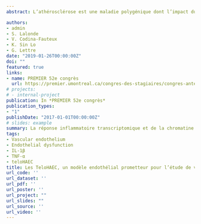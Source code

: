 ```yaml
---
abstract: L’athérosclérose est une maladie polygénique dont l’impact du niveau des lipoprotéines a été mis à l’avant-plan au détriment de la composante inflammatoire de la maladie. Le rôle des cellules endothéliales demeure sous exploré dans ce contexte et le rôle d’un grand nombre de variations génétiques associées à cette maladie demeure inconnu. Afin d’étudier ces variations génétiques dans un modèle endothélial plus permissif aux protocoles d’édition génétique, nous entreprenons de comparer la réponse transcriptionnelle et les régions ouvertes de la chromatine entre un modèle primaire, les « human coronary artery endothelial cells » (HCAEC) et un modèle immortalisé, les « human aortic endothelial cells » surexprimant la télomérase (TeloHAEC). Nous posons l’hypothèse que la réponse aux molécules pro-inflammatoires TNF-α, IL-1β, IL-6 et oxLDL est analogue chez les TeloHAEC et HCAEC. Le premier objectif de ce projet a été d’optimiser la réponse des HCAEC à ces différents stimuli. Par qPCR, l’expression des molécules d’adhésions (CAMs) a été évaluée. Tel qu’attendu, le TNF-α et l’IL-1β provoquent une forte augmentation de l’expression des CAMs, cependant leur induction avec le oxLDL et l’IL6 est faible selon les conditions testées. Ensuite, nous avons comparé le transcriptome et l’euchromatine par une analyse de voie métabolique avec l’outil DAVID et une analyse PCA des données RNAseq et ATACseq. Nos résultats indiquent que les voies métaboliques induites par le TNF-α sont analogues pour les 2 types cellulaires ainsi que leur distribution de la variance entre échantillons pour le traitement. Toutefois, la composante principale demeure le type cellulaire. Globalement, ces résultats préliminaires sont prometteurs quant à l’utilité des TeloHAEC comme modèle endothélial. Cependant, l’optimisation des protocoles pour l’induction au oxLDL et IL-6, ainsi que le séquençage des librairies IL-1β, IL-6 et oxLDL reste à accomplir afin d’avoir une vue plus représentative de leur réponse inflammatoire. 

authors:
- admin
- S. Lalonde
- V. Codina-Fauteux
- K. Sin Lo
- G. Lettre
date: "2019-01-26T00:00:00Z"
doi: ""
featured: true
links:
- name: PREMIER 52e congrès
  url: https://premier.umontreal.ca/congres-des-stagiaires/congres-anterieurs/
# projects:
# - internal-project
publication: In *PREMIER 52e congrès*
publication_types:
- "1"
publishDate: "2017-01-01T00:00:00Z"
# slides: example
summary: La réponse inflammatoire transcriptomique et de la chromatine des HCAEC et teloHAEC au TNF-α et IL-1β sont analogues ainsi que leur distribution de la variance inter-échantillons.
tags:
- Vascular endothelium 
- Endothelial dysfunction
- IL-1β
- TNF-α
- teloHAEC
title: Les TeloHAEC, un modèle endothélial prometteur pour l’étude de variations génétiques
url_code: ''
url_dataset: ''
url_pdf: ''
url_poster: ''
url_project: ""
url_slides: ""
url_source: ''
url_video: ''
---
```




